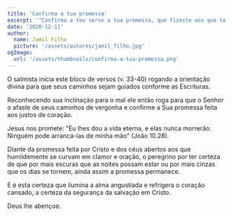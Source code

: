 ```yaml
---
title: 'Confirma a tua promessa'
excerpt: '"Confirma a teu servo a tua promessa, que fizeste aos que te temem" (Salmo 119.38)'
date: '2020-12-11'
author:
  name: Jamil Filho
  picture: '/assets/autores/jamil_filho.jpg'
ogImage:
  url: '/assets/thumbnails/confirma-a-tua-promessa.png'
---
```


O salmista inicia este bloco de versos (v. 33-40) rogando a orientação divina para que seus caminhos sejam guiados conforme as Escrituras.

Reconhecendo sua inclinação para o mal ele então roga para que o Senhor o afaste de seus caminhos de vergonha e confirme a Sua promessa feita aos justos de coração.

Jesus nos promete: "Eu lhes dou a vida eterna, e elas nunca morrerão. Ninguém pode arrancá-las de minha mão" (João 10.28).

Diante da promessa feita por Cristo e dos céus abertos aos que humildemente se curvam em clamor e oração, o peregrino por ter certeza de que por mais escuras que as noites possam estar ou por mais cinzas que os dias se tornem, ainda assim a promessa permanece.

E é esta certeza que ilumina a alma angustiada e refrigera o coração cansado, a certeza da segurança da salvação em Cristo.

Deus lhe abençoe.